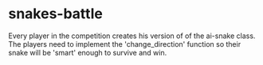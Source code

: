 # snakes-battle

Every player in the competition creates his version of of the ai-snake class.
The players need to implement the 'change_direction' function so their snake will be 'smart' enough to survive and win.

